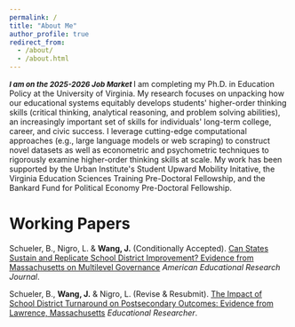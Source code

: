 ```yaml
---
permalink: /
title: "About Me"
author_profile: true
redirect_from: 
  - /about/
  - /about.html
---
```

<font size="2"> <i><b>I am on the 2025-2026 Job Market </b></i> </font>
I am completing my Ph.D. in Education Policy at the University of Virginia. My research focuses on unpacking how our educational systems equitably develops students' higher-order thinking skills (critical thinking, analytical reasoning, and problem solving abilities), an increasingly important set of skills for individuals' long-term college, career, and civic success. I leverage cutting-edge computational approaches (e.g., large language models or web scraping) to construct novel datasets as well as econometric and psychometric techniques to rigorously examine higher-order thinking skills at scale. My work has been supported by the Urban Institute's Student Upward Mobility Initative, the Virginia Education Sciences Training Pre-Doctoral Fellowship, and the Bankard Fund for Political Economy Pre-Doctoral Fellowship.

Working Papers
======

Schueler, B., Nigro, L. & <b>Wang, J.</b> (Conditionally Accepted). <a href="https://edworkingpapers.com/sites/default/files/2025.06.12_MAK12_Paper_WP.pdf">Can States Sustain and Replicate School District Improvement? Evidence from Massachusetts on Multilevel Governance</a> <i>American Educational Research Journal</i>.

Schueler, B., <b>Wang, J.</b> & Nigro, L. (Revise & Resubmit). <a href="https://edworkingpapers.com/sites/default/files/ai25-1190.pdf"> The Impact of School District Turnaround on Postsecondary Outcomes: Evidence from Lawrence, Massachusetts</a> <i>Educational Researcher</i>.